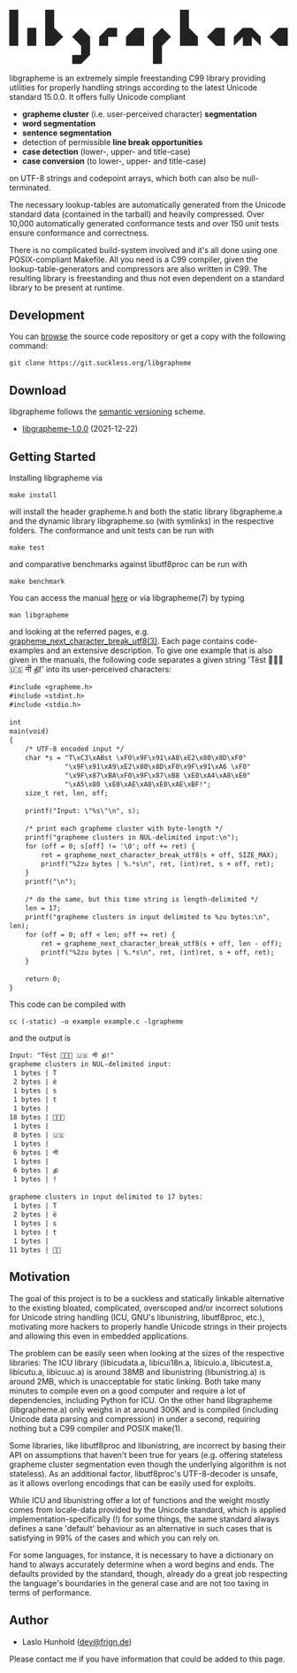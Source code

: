 ![libgrapheme](libgrapheme.svg)

libgrapheme is an extremely simple freestanding C99 library providing
utilities for properly handling strings according to the latest
Unicode standard 15.0.0. It offers fully Unicode compliant

* __grapheme cluster__ (i.e. user-perceived character) __segmentation__
* __word segmentation__
* __sentence segmentation__
* detection of permissible __line break opportunities__
* __case detection__ (lower-, upper- and title-case)
* __case conversion__ (to lower-, upper- and title-case)

on UTF-8 strings and codepoint arrays, which both can also be
null-terminated.

The necessary lookup-tables are automatically generated from the Unicode
standard data (contained in the tarball) and heavily compressed. Over
10,000 automatically generated conformance tests and over 150 unit tests
ensure conformance and correctness.

There is no complicated build-system involved and it's all done using
one POSIX-compliant Makefile. All you need is a C99 compiler, given
the lookup-table-generators and compressors are also written in C99.
The resulting library is freestanding and thus not even dependent on a
standard library to be present at runtime.

Development
-----------
You can [browse](//git.suckless.org/libgrapheme) the source code
repository or get a copy with the following command:

	git clone https://git.suckless.org/libgrapheme

Download
--------
libgrapheme follows the [semantic versioning](https://semver.org/) scheme.

* [libgrapheme-1.0.0](//dl.suckless.org/libgrapheme/libgrapheme-1.tar.gz) (2021-12-22)


Getting Started
---------------
Installing libgrapheme via

	make install

will install the header grapheme.h and both the static library
libgrapheme.a and the dynamic library libgrapheme.so (with symlinks) in
the respective folders. The conformance and unit tests can be run with

	make test

and comparative benchmarks against libutf8proc can be run with

	make benchmark

You can access the manual [here](man/) or via libgrapheme(7) by typing

	man libgrapheme

and looking at the referred pages, e.g.
[grapheme\_next\_character\_break_utf8(3)](man/grapheme_next_character_break_utf8(3)/).
Each page contains code-examples and an extensive description. To give
one example that is also given in the manuals, the following code
separates a given string 'Tëst 👨‍👩‍👦 🇺🇸 नी நி!'
into its user-perceived characters:

	#include <grapheme.h>
	#include <stdint.h>
	#include <stdio.h>
	
	int
	main(void)
	{
		/* UTF-8 encoded input */
		char *s = "T\xC3\xABst \xF0\x9F\x91\xA8\xE2\x80\x8D\xF0"
		          "\x9F\x91\xA9\xE2\x80\x8D\xF0\x9F\x91\xA6 \xF0"
		          "\x9F\x87\xBA\xF0\x9F\x87\xB8 \xE0\xA4\xA8\xE0"
		          "\xA5\x80 \xE0\xAE\xA8\xE0\xAE\xBF!";
		size_t ret, len, off;
	
		printf("Input: \"%s\"\n", s);
	
		/* print each grapheme cluster with byte-length */
		printf("grapheme clusters in NUL-delimited input:\n");
		for (off = 0; s[off] != '\0'; off += ret) {
			ret = grapheme_next_character_break_utf8(s + off, SIZE_MAX);
			printf("%2zu bytes | %.*s\n", ret, (int)ret, s + off, ret);
		}
		printf("\n");
	
		/* do the same, but this time string is length-delimited */
		len = 17;
		printf("grapheme clusters in input delimited to %zu bytes:\n", len);
		for (off = 0; off < len; off += ret) {
			ret = grapheme_next_character_break_utf8(s + off, len - off);
			printf("%2zu bytes | %.*s\n", ret, (int)ret, s + off, ret);
		}
	
		return 0;
	}

This code can be compiled with

	cc (-static) -o example example.c -lgrapheme

and the output is

	Input: "Tëst 👨‍👩‍👦 🇺🇸 नी நி!"
	grapheme clusters in NUL-delimited input:
	 1 bytes | T
	 2 bytes | ë
	 1 bytes | s
	 1 bytes | t
	 1 bytes |  
	18 bytes | 👨‍👩‍👦
	 1 bytes |  
	 8 bytes | 🇺🇸
	 1 bytes |  
	 6 bytes | नी
	 1 bytes |  
	 6 bytes | நி
	 1 bytes | !
	
	grapheme clusters in input delimited to 17 bytes:
	 1 bytes | T
	 2 bytes | ë
	 1 bytes | s
	 1 bytes | t
	 1 bytes |  
	11 bytes | 👨‍👩

Motivation
----------
The goal of this project is to be a suckless and statically linkable
alternative to the existing bloated, complicated, overscoped and/or
incorrect solutions for Unicode string handling (ICU, GNU's
libunistring, libutf8proc, etc.), motivating more hackers to properly
handle Unicode strings in their projects and allowing this even in
embedded applications.

The problem can be easily seen when looking at the sizes of the respective
libraries: The ICU library (libicudata.a, libicui18n.a, libicuio.a,
libicutest.a, libicutu.a, libicuuc.a) is around 38MB and libunistring
(libunistring.a) is around 2MB, which is unacceptable for static
linking. Both take many minutes to compile even on a good computer and
require a lot of dependencies, including Python for ICU. On
the other hand libgrapheme (libgrapheme.a) only weighs in at around 300K
and is compiled (including Unicode data parsing and compression) in
under a second, requiring nothing but a C99 compiler and POSIX make(1).

Some libraries, like libutf8proc and libunistring, are incorrect by
basing their API on assumptions that haven't been true for years
(e.g. offering stateless grapheme cluster segmentation even though the
underlying algorithm is not stateless). As an additional factor,
libutf8proc's UTF-8-decoder is unsafe, as it allows overlong encodings
that can be easily used for exploits.

While ICU and libunistring offer a lot of functions and the weight mostly
comes from locale-data provided by the Unicode standard, which is applied
implementation-specifically (!) for some things, the same standard always
defines a sane 'default' behaviour as an alternative in such cases that
is satisfying in 99% of the cases and which you can rely on.

For some languages, for instance, it is necessary to have a dictionary
on hand to always accurately determine when a word begins and ends. The
defaults provided by the standard, though, already do a great job
respecting the language's boundaries in the general case and are not too
taxing in terms of performance.

Author
------
* Laslo Hunhold (dev@frign.de)

Please contact me if you have information that could be added to this page.
